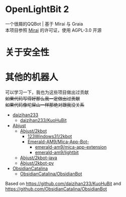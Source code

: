 # OpenLightBit 2

一个很屑的QQBot | 基于 Mirai 与 Graia<br>
本项目参照 [Mirai](https://github.com/mamoe/mirai) 的许可证，使用 AGPL-3.0 开源

# 关于安全性

# 其他的机器人

可以学习一下，我也为这些项目做出过贡献<br>
~~如果代码写得好那么我一定做出过贡献~~<br>
~~如果代码像坨屎山一样那绝对跟我没关系~~

- [daizihan233](https://kgithub.com/daizihan233/)
    - [daizihan233/KuoHuBit](https://kgithub.com/daizihan233/KuoHuBit/)
- [Abjust](https://github.com/Abjust/)
    - [Abjust/2kbot](https://github.com/Abjust/2kbot)
        - [123Windows31/2kbot](https://github.com/123Windows31/2kbot)
        - [Emerald-AM9/Mica-App-Bot-](https://github.com/Emerald-AM9/Mica-App-Bot-)
            - [emerald-am9/mica-app-extension](https://gitee.com/emerald-am9/mica-app-extension/)
            - [emerald-am9/lightbit](https://gitee.com/emerald-am9/lightbit/)
    - [Abjust/2kbot-java](https://github.com/Abjust/2kbot-java)
    - [Abjust/2kbot-py](https://github.com/Abjust/2kbot-py)
- [ObsidianCatalina](https://github.com/ObsidianCatalina/)
    - [ObsidianCatalina/ObsidianBot](https://github.com/ObsidianCatalina/ObsidianBot)

Based on https://github.com/daizihan233/KuoHuBit and https://github.com/ObsidianCatalina/ObsidianBot